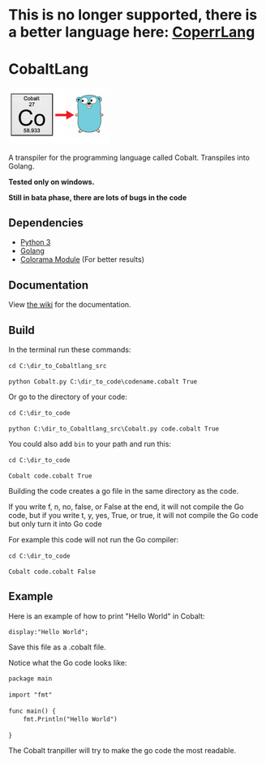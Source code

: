 # This is no longer supported, there is a better language here: [CoperrLang](https://github.com/MonliH/Coperr)
# CobaltLang

<img src="https://raw.githubusercontent.com/MonliH/CobaltLang/master/logo/Main_logo.png" width="200" height="112.5" />

A transpiler for the programming language called Cobalt. Transpiles into Golang.

**Tested only on windows.**

**Still in bata phase, there are lots of bugs in the code**

## Dependencies
* [Python 3](https://www.python.org/)
* [Golang](https://golang.org/)
* [Colorama Module](https://pypi.python.org/pypi/colorama) (For better results)

## Documentation
View [the wiki](https://github.com/MonliH/CobaltLang/wiki) for the documentation.

## Build
In the terminal run these commands:

`cd C:\dir_to_Cobaltlang_src`

`python Cobalt.py C:\dir_to_code\codename.cobalt True`

Or go to the directory of your code:

`cd C:\dir_to_code`

`python C:\dir_to_Cobaltlang_src\Cobalt.py code.cobalt True`

You could also add `bin` to your path and run this:

`cd C:\dir_to_code`

`Cobalt code.cobalt True`

Building the code creates a go file in the same directory as the code.

If you write f, n, no, false, or False at the end, it will not compile the Go code, but if you write t, y, yes, True, or true, it will not
compile the Go code but only turn it into Go code

For example this code will not run the Go compiler:

`cd C:\dir_to_code`

`Cobalt code.cobalt False`

## Example
Here is an example of how to print "Hello World" in Cobalt:

~~~
display:"Hello World";
~~~

Save this file as a .cobalt file.

Notice what the Go code looks like:

~~~
package main

import "fmt"

func main() {
	fmt.Println("Hello World")

}
~~~

The Cobalt tranpiller will try to make the go code the most readable.

